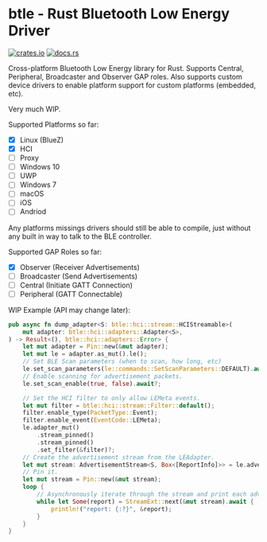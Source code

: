 # btle - Rust Bluetooth Low Energy Driver
[![crates.io](https://img.shields.io/crates/v/btle)](https://crates.io/crates/btle)
[![docs.rs](https://docs.rs/btle/badge.svg)](https://docs.rs/btle)

Cross-platform Bluetooth Low Energy library for Rust. Supports Central, Peripheral, Broadcaster and Observer GAP roles. Also supports custom device drivers to enable platform support for custom platforms (embedded, etc).

Very much WIP.


Supported Platforms so far:
- [x] Linux (BlueZ)
- [x] HCI
- [ ] Proxy
- [ ] Windows 10
- [ ] UWP
- [ ] Windows 7
- [ ] macOS
- [ ] iOS
- [ ] Andriod

Any platforms missings drivers should still be able to compile, just without any built in way to talk to the BLE controller. 

Supported GAP Roles so far:
- [x] Observer (Receiver Advertisements)
- [ ] Broadcaster (Send Advertisements)
- [ ] Central (Initiate GATT Connection)
- [ ] Peripheral (GATT Connectable)

WIP Example (API may change later):
```rust
pub async fn dump_adapter<S: btle::hci::stream::HCIStreamable>(
    mut adapter: btle::hci::adapters::Adapter<S>,
) -> Result<(), btle::hci::adapters::Error> {
    let mut adapter = Pin::new(&mut adapter);
    let mut le = adapter.as_mut().le();
    // Set BLE Scan parameters (when to scan, how long, etc)
    le.set_scan_parameters(le::commands::SetScanParameters::DEFAULT).await?;
    // Enable scanning for advertisement packets.
    le.set_scan_enable(true, false).await?;

    // Set the HCI filter to only allow LEMeta events.
    let mut filter = btle::hci::stream::Filter::default();
    filter.enable_type(PacketType::Event);
    filter.enable_event(EventCode::LEMeta);
    le.adapter_mut()
        .stream_pinned()
        .stream_pinned()
        .set_filter(&filter)?;
    // Create the advertisement stream from the LEAdapter.
    let mut stream: AdvertisementStream<S, Box<[ReportInfo]>> = le.advertisement_stream();
    // Pin it.
    let mut stream = Pin::new(&mut stream);
    loop {
        // Asynchronously iterate through the stream and print each advertisement report.
        while let Some(report) = StreamExt::next(&mut stream).await {
            println!("report: {:?}", &report);
        }
    }
}

```
